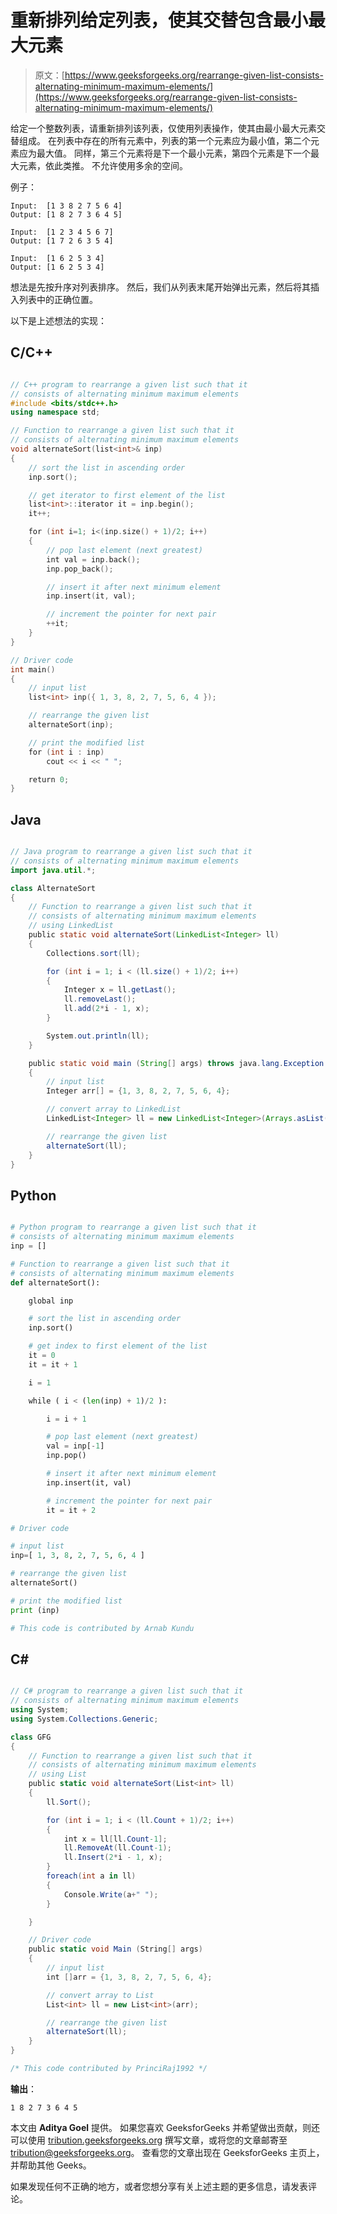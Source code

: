 # 重新排列给定列表，使其交替包含最小最大元素

> 原文：[https://www.geeksforgeeks.org/rearrange-given-list-consists-alternating-minimum-maximum-elements/](https://www.geeksforgeeks.org/rearrange-given-list-consists-alternating-minimum-maximum-elements/)

给定一个整数列表，请重新排列该列表，仅使用列表操作，使其由最小最大元素交替组成。 在列表中存在的所有元素中，列表的第一个元素应为最小值，第二个元素应为最大值。 同样，第三个元素将是下一个最小元素，第四个元素是下一个最大元素，依此类推。 不允许使用多余的空间。

例子：

```
Input:  [1 3 8 2 7 5 6 4]
Output: [1 8 2 7 3 6 4 5]

Input:  [1 2 3 4 5 6 7]
Output: [1 7 2 6 3 5 4]

Input:  [1 6 2 5 3 4]
Output: [1 6 2 5 3 4]

```

想法是先按升序对列表排序。 然后，我们从列表末尾开始弹出元素，然后将其插入列表中的正确位置。

以下是上述想法的实现：

## C/C++ 

```cpp

// C++ program to rearrange a given list such that it 
// consists of alternating minimum maximum elements 
#include <bits/stdc++.h> 
using namespace std; 

// Function to rearrange a given list such that it 
// consists of alternating minimum maximum elements 
void alternateSort(list<int>& inp) 
{ 
    // sort the list in ascending order 
    inp.sort(); 

    // get iterator to first element of the list 
    list<int>::iterator it = inp.begin(); 
    it++; 

    for (int i=1; i<(inp.size() + 1)/2; i++) 
    { 
        // pop last element (next greatest) 
        int val = inp.back(); 
        inp.pop_back(); 

        // insert it after next minimum element 
        inp.insert(it, val); 

        // increment the pointer for next pair 
        ++it; 
    } 
} 

// Driver code 
int main() 
{ 
    // input list 
    list<int> inp({ 1, 3, 8, 2, 7, 5, 6, 4 }); 

    // rearrange the given list 
    alternateSort(inp); 

    // print the modified list 
    for (int i : inp) 
        cout << i << " "; 

    return 0; 
} 

```

## Java

```java

// Java program to rearrange a given list such that it 
// consists of alternating minimum maximum elements 
import java.util.*; 

class AlternateSort 
{ 
    // Function to rearrange a given list such that it 
    // consists of alternating minimum maximum elements 
    // using LinkedList 
    public static void alternateSort(LinkedList<Integer> ll)  
    { 
        Collections.sort(ll); 

        for (int i = 1; i < (ll.size() + 1)/2; i++) 
        { 
            Integer x = ll.getLast(); 
            ll.removeLast(); 
            ll.add(2*i - 1, x); 
        } 

        System.out.println(ll); 
    } 

    public static void main (String[] args) throws java.lang.Exception 
    { 
        // input list 
        Integer arr[] = {1, 3, 8, 2, 7, 5, 6, 4}; 

        // convert array to LinkedList 
        LinkedList<Integer> ll = new LinkedList<Integer>(Arrays.asList(arr)); 

        // rearrange the given list 
        alternateSort(ll); 
    } 
} 

```

## Python

```py

# Python program to rearrange a given list such that it 
# consists of alternating minimum maximum elements 
inp = [] 

# Function to rearrange a given list such that it 
# consists of alternating minimum maximum elements 
def alternateSort(): 

    global inp 

    # sort the list in ascending order 
    inp.sort() 

    # get index to first element of the list 
    it = 0
    it = it + 1

    i = 1

    while ( i < (len(inp) + 1)/2 ): 

        i = i + 1

        # pop last element (next greatest) 
        val = inp[-1] 
        inp.pop() 

        # insert it after next minimum element 
        inp.insert(it, val) 

        # increment the pointer for next pair 
        it = it + 2

# Driver code 

# input list 
inp=[ 1, 3, 8, 2, 7, 5, 6, 4 ] 

# rearrange the given list 
alternateSort() 

# print the modified list 
print (inp)  

# This code is contributed by Arnab Kundu 

```

## C#

```cs

// C# program to rearrange a given list such that it 
// consists of alternating minimum maximum elements  
using System;  
using System.Collections.Generic; 

class GFG 
{ 
    // Function to rearrange a given list such that it 
    // consists of alternating minimum maximum elements 
    // using List 
    public static void alternateSort(List<int> ll)  
    { 
        ll.Sort(); 

        for (int i = 1; i < (ll.Count + 1)/2; i++) 
        { 
            int x = ll[ll.Count-1]; 
            ll.RemoveAt(ll.Count-1); 
            ll.Insert(2*i - 1, x); 
        } 
        foreach(int a in ll) 
        { 
            Console.Write(a+" "); 
        } 

    } 

    // Driver code 
    public static void Main (String[] args) 
    { 
        // input list 
        int []arr = {1, 3, 8, 2, 7, 5, 6, 4}; 

        // convert array to List 
        List<int> ll = new List<int>(arr); 

        // rearrange the given list 
        alternateSort(ll); 
    } 
} 

/* This code contributed by PrinciRaj1992 */

```

**输出**：

```
1 8 2 7 3 6 4 5

```

本文由 **Aditya Goel** 提供。 如果您喜欢 GeeksforGeeks 并希望做出贡献，则还可以使用 [tribution.geeksforgeeks.org](http://www.contribute.geeksforgeeks.org) 撰写文章，或将您的文章邮寄至 tribution@geeksforgeeks.org。 查看您的文章出现在 GeeksforGeeks 主页上，并帮助其他 Geeks。

如果发现任何不正确的地方，或者您想分享有关上述主题的更多信息，请发表评论。

